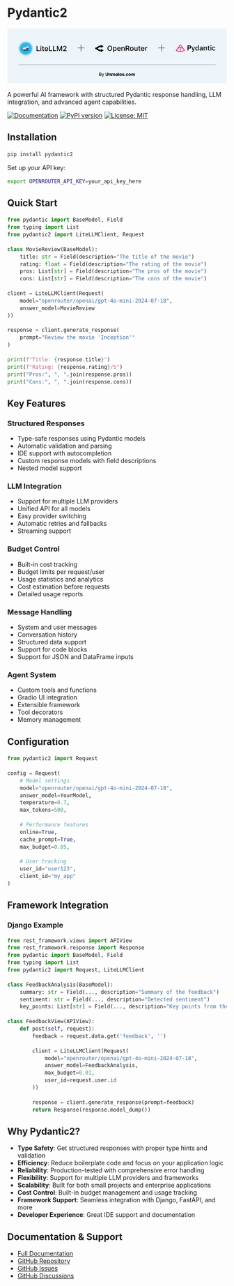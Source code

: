 # Pydantic2

![Pydantic2](https://raw.githubusercontent.com/markolofsen/pydantic2/main/assets/cover.png)

A powerful AI framework with structured Pydantic response handling, LLM integration, and advanced agent capabilities.

[![Documentation](https://img.shields.io/badge/docs-pydantic.unrealos.com-blue)](https://pydantic.unrealos.com)
[![PyPI version](https://badge.fury.io/py/pydantic2.svg)](https://badge.fury.io/py/pydantic2)
[![License: MIT](https://img.shields.io/badge/License-MIT-yellow.svg)](https://opensource.org/licenses/MIT)

## Installation

```bash
pip install pydantic2
```

Set up your API key:
```bash
export OPENROUTER_API_KEY=your_api_key_here
```

## Quick Start

```python
from pydantic import BaseModel, Field
from typing import List
from pydantic2 import LiteLLMClient, Request

class MovieReview(BaseModel):
    title: str = Field(description="The title of the movie")
    rating: float = Field(description="The rating of the movie")
    pros: List[str] = Field(description="The pros of the movie")
    cons: List[str] = Field(description="The cons of the movie")

client = LiteLLMClient(Request(
    model="openrouter/openai/gpt-4o-mini-2024-07-18",
    answer_model=MovieReview
))

response = client.generate_response(
    prompt="Review the movie 'Inception'"
)

print(f"Title: {response.title}")
print(f"Rating: {response.rating}/5")
print("Pros:", ", ".join(response.pros))
print("Cons:", ", ".join(response.cons))
```

## Key Features

### Structured Responses
- Type-safe responses using Pydantic models
- Automatic validation and parsing
- IDE support with autocompletion
- Custom response models with field descriptions
- Nested model support

### LLM Integration
- Support for multiple LLM providers
- Unified API for all models
- Easy provider switching
- Automatic retries and fallbacks
- Streaming support

### Budget Control
- Built-in cost tracking
- Budget limits per request/user
- Usage statistics and analytics
- Cost estimation before requests
- Detailed usage reports

### Message Handling
- System and user messages
- Conversation history
- Structured data support
- Support for code blocks
- Support for JSON and DataFrame inputs

### Agent System
- Custom tools and functions
- Gradio UI integration
- Extensible framework
- Tool decorators
- Memory management

## Configuration

```python
from pydantic2 import Request

config = Request(
    # Model settings
    model="openrouter/openai/gpt-4o-mini-2024-07-18",
    answer_model=YourModel,
    temperature=0.7,
    max_tokens=500,

    # Performance features
    online=True,
    cache_prompt=True,
    max_budget=0.05,

    # User tracking
    user_id="user123",
    client_id="my_app"
)
```

## Framework Integration

### Django Example

```python
from rest_framework.views import APIView
from rest_framework.response import Response
from pydantic import BaseModel, Field
from typing import List
from pydantic2 import Request, LiteLLMClient

class FeedbackAnalysis(BaseModel):
    summary: str = Field(..., description="Summary of the feedback")
    sentiment: str = Field(..., description="Detected sentiment")
    key_points: List[str] = Field(..., description="Key points from the feedback")

class FeedbackView(APIView):
    def post(self, request):
        feedback = request.data.get('feedback', '')

        client = LiteLLMClient(Request(
            model="openrouter/openai/gpt-4o-mini-2024-07-18",
            answer_model=FeedbackAnalysis,
            max_budget=0.01,
            user_id=request.user.id
        ))

        response = client.generate_response(prompt=feedback)
        return Response(response.model_dump())
```

## Why Pydantic2?

- **Type Safety**: Get structured responses with proper type hints and validation
- **Efficiency**: Reduce boilerplate code and focus on your application logic
- **Reliability**: Production-tested with comprehensive error handling
- **Flexibility**: Support for multiple LLM providers and frameworks
- **Scalability**: Built for both small projects and enterprise applications
- **Cost Control**: Built-in budget management and usage tracking
- **Framework Support**: Seamless integration with Django, FastAPI, and more
- **Developer Experience**: Great IDE support and documentation

## Documentation & Support

- [Full Documentation](https://pydantic.unrealos.com)
- [GitHub Repository](https://github.com/markolofsen/pydantic2)
- [GitHub Issues](https://github.com/markolofsen/pydantic2/issues)
- [GitHub Discussions](https://github.com/markolofsen/pydantic2/discussions)

